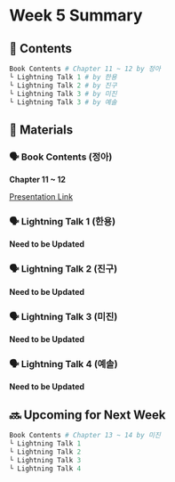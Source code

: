 # Week 5 Summary

## 💬 Contents

```python
Book Contents # Chapter 11 ~ 12 by 정아
└ Lightning Talk 1 # by 한용
└ Lightning Talk 2 # by 진구
└ Lightning Talk 3 # by 미진
└ Lightning Talk 3 # by 예솔
```

## 📝 Materials

### 🗣 Book Contents (정아)

**Chapter 11 ~ 12**

[Presentation Link]()

### 🗣 Lightning Talk 1 (한용)

**Need to be Updated**

### 🗣 Lightning Talk 2 (진구)

**Need to be Updated**

### 🗣 Lightning Talk 3 (미진)

**Need to be Updated**

### 🗣 Lightning Talk 4 (예솔)

**Need to be Updated**

## 🔜 Upcoming for Next Week

```python
Book Contents # Chapter 13 ~ 14 by 미진
└ Lightning Talk 1
└ Lightning Talk 2 
└ Lightning Talk 3 
└ Lightning Talk 4 
```